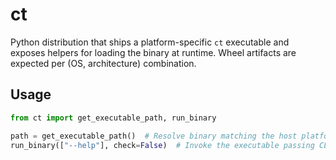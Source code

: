 # ct

Python distribution that ships a platform-specific `ct` executable and exposes helpers for loading the binary at runtime. Wheel artifacts are expected per (OS, architecture) combination.

## Usage

```python
from ct import get_executable_path, run_binary

path = get_executable_path()  # Resolve binary matching the host platform
run_binary(["--help"], check=False)  # Invoke the executable passing CLI arguments
```
